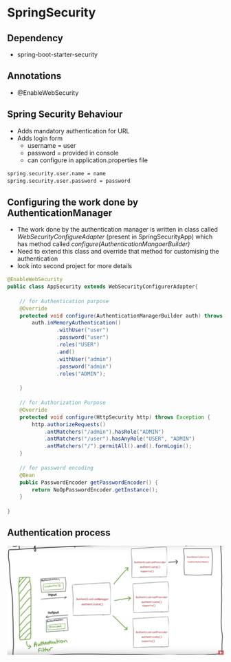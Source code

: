 # SpringSecurity

## Dependency
- spring-boot-starter-security

## Annotations
- @EnableWebSecurity

## Spring Security Behaviour
- Adds mandatory authentication for URL
- Adds login form
  - username = user
  - password = provided in console
  - can configure in application.properties file
```xml
spring.security.user.name = name
spring.security.user.password = password
```

## Configuring the work done by AuthenticationManager
- The work done by the authentication manager is written in class called *WebSecurityConfigureAdapter* (present in SpringSecurityApp) which has method called *configure(AuthenticationMangaerBuilder)*
- Need to extend this class and override that method for customising the authentication
- look into second project for more details
```java
@EnableWebSecurity
public class AppSecurity extends WebSecurityConfigurerAdapter{
	
	// for Authentication purpose
	@Override
	protected void configure(AuthenticationManagerBuilder auth) throws Exception {
		auth.inMemoryAuthentication()
				.withUser("user")
				.password("user")
				.roles("USER")
				.and()
				.withUser("admin")
				.password("admin")
				.roles("ADMIN");
				
	}
	
	// for Authorization Purpose
	@Override
	protected void configure(HttpSecurity http) throws Exception {
		http.authorizeRequests()
			.antMatchers("/admin").hasRole("ADMIN")
			.antMatchers("/user").hasAnyRole("USER", "ADMIN")
			.antMatchers("/").permitAll().and().formLogin();
	}
	
	// for password encoding
	@Bean
	public PasswordEncoder getPasswordEncoder() {
		return NoOpPasswordEncoder.getInstance();
	}

}

```

## Authentication process
![](authentication.png)
